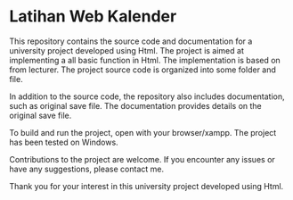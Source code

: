 # Latihan Web Kalender

This repository contains the source code and documentation for a university project developed using Html. The project is aimed at implementing a all basic function in Html. The implementation is based on from lecturer. The project source code is organized into some folder and file.

In addition to the source code, the repository also includes documentation, such as original save file. The documentation provides details on the original save file.

To build and run the project, open with your browser/xampp. The project has been tested on Windows.

Contributions to the project are welcome. If you encounter any issues or have any suggestions, please contact me.

Thank you for your interest in this university project developed using Html.
